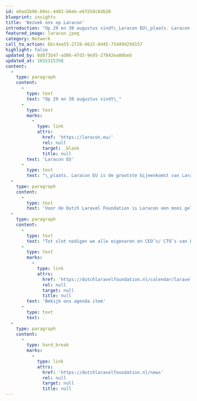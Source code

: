 ```yaml
---
id: e0ad2b96-60ec-4403-b6eb-e6fd10c6db20
blueprint: insights
title: 'Bezoek ons op Laracon'
introduction: "Op 29 en 30 augustus vindt\_Laracon EU\_plaats. Laracon EU is de grootste bijeenkomst van Laravel developers in Europa. Het event vindt jaarlijks plaats in Amsterdam."
featured_image: laracon.jpeg
category: Netwerk
call_to_action: 6bc4ea55-2728-4615-8d45-75d49d29d157
highlight: false
updated_by: 8d873b47-ad86-4fd3-9e95-27842ea80beb
updated_at: 1655315358
content:
  -
    type: paragraph
    content:
      -
        type: text
        text: "Op 29 en 30 augustus vindt\_"
      -
        type: text
        marks:
          -
            type: link
            attrs:
              href: 'https://laracon.eu/'
              rel: null
              target: _blank
              title: null
        text: 'Laracon EU'
      -
        type: text
        text: "\_plaats. Laracon EU is de grootste bijeenkomst van Laravel developers in Europa. Het event vindt jaarlijks plaats in Amsterdam."
  -
    type: paragraph
    content:
      -
        type: text
        text: 'Voor de Dutch Laravel Foundation is Laracon een mooi gelegenheid om het gesprek aan te gaan branchegenoten en te werken aan onze naamsbekendheid. We zijn dus aanwezig met onze eigen booth op Laracon. Wil je meer weten over de Dutch Laravel Foundation, kom dan gerust even langs! Al is het maar voor onze exclusieve Dutch Laravel Foundation goodie of voor een potje airhockey!'
  -
    type: paragraph
    content:
      -
        type: text
        text: "Tot slot nodigen we alle eigenaren en CEO’s/ CTO’s van Laravel bureaus uit om deel te nemen aan ons Laravel Directors Dinner dat wordt georganiseerd op 29 augustus in de avond na Laracon. Meer weten?\_"
      -
        type: text
        marks:
          -
            type: link
            attrs:
              href: 'https://dutchlaravelfoundation.nl/calendar/laravel-directors-dinner'
              rel: null
              target: null
              title: null
        text: 'Bekijk ons agenda item'
      -
        type: text
        text: .
  -
    type: paragraph
    content:
      -
        type: hard_break
        marks:
          -
            type: link
            attrs:
              href: 'https://dutchlaravelfoundation.nl/news'
              rel: null
              target: null
              title: null
---
```

